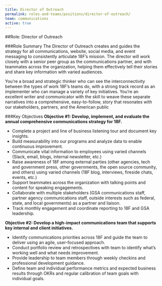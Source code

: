 ```yaml
---
title: Director of Outreach
permalink: roles-and-teams/positions/director-of-outreach/
team: communications
active: true
---
```

##Role: Director of Outreach

###Role Summary
The Director of Outreach creates and guides the strategy for all communications, website, social media, and event messaging to consistently articulate 18F’s mission. The director will work closely with a senior peer group as the communications partner, and with teammates across the organization, helping them effectively tell their stories and share key information with varied audiences. 

You’re a broad and strategic thinker who can see the interconnectivity between the types of work 18F’s teams do, with a strong track record as an implementer who can manage a variety of key initiatives. You’re an excellent writer and communicator with the skill to weave these separate narratives into a comprehensive, easy-to-follow, story that resonates with our stakeholders, partners, and the American public

###Key Objectives
**Objective #1: Develop, implement, and evaluate the annual comprehensive communications strategy for 18F.**

- Complete a project and line of business listening tour and document key insights.
- Build measurability into our programs and analyze data to enable continuous improvement.
- Communicate vital information to employees using varied channels (Slack, email, blogs, internal newsletter, etc.)
- Raise awareness of 18F among external parties (other agencies, tech and government press, other governments, the open source community, and others) using varied channels (18F blog, interviews, fireside chats, events, etc.)
- Support teammates across the organization with talking points and content for speaking engagements.
- Collaborate with multiple stakeholders (GSA communications staff, partner agency communications staff, outside interests such as federal, state, and local governments) as a partner and liaison.
- Track monthly engagement and coordinate reporting to 18F and GSA leadership.

**Objective #2: Develop a high-impact communications team that supports key internal and client initiatives.**

- Identify communications priorities across 18F and guide the team to deliver using an agile, user-focused approach.
- Conduct portfolio review and retrospectives with team to identify what’s working well and what needs improvement.
- Provide leadership to team members through weekly checkins and professional development guidance.
- Define team and individual performance metrics and expected business results through OKRs and regular calibration of team goals with individual goals.


